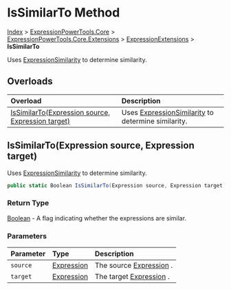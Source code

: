 ﻿# IsSimilarTo Method

[Index](../index.md) > [ExpressionPowerTools.Core](ExpressionPowerTools.Core.a.md) > [ExpressionPowerTools.Core.Extensions](ExpressionPowerTools.Core.Extensions.n.md) > [ExpressionExtensions](ExpressionPowerTools.Core.Extensions.ExpressionExtensions.cs.md) > **IsSimilarTo**

Uses [ExpressionSimilarity](ExpressionPowerTools.Core.Comparisons.ExpressionSimilarity.cs.md) to determine similarity.

## Overloads

| Overload | Description |
| :-- | :-- |
| [IsSimilarTo(Expression source, Expression target)](#issimilartoexpression-source-expression-target) | Uses [ExpressionSimilarity](ExpressionPowerTools.Core.Comparisons.ExpressionSimilarity.cs.md) to determine similarity. |
## IsSimilarTo(Expression source, Expression target)

Uses [ExpressionSimilarity](ExpressionPowerTools.Core.Comparisons.ExpressionSimilarity.cs.md) to determine similarity.

```csharp
public static Boolean IsSimilarTo(Expression source, Expression target)
```

### Return Type

 [Boolean](https://docs.microsoft.com/dotnet/api/system.boolean)  - A flag indicating whether the expressions are similar.

### Parameters

| Parameter | Type | Description |
| :-- | :-- | :-- |
| `source` | [Expression](https://docs.microsoft.com/dotnet/api/system.linq.expressions.expression) | The source [Expression](https://docs.microsoft.com/dotnet/api/system.linq.expressions.expression) . |
| `target` | [Expression](https://docs.microsoft.com/dotnet/api/system.linq.expressions.expression) | The target [Expression](https://docs.microsoft.com/dotnet/api/system.linq.expressions.expression) . |



